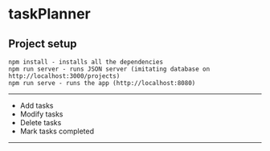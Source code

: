 # taskPlanner

## Project setup
```
npm install - installs all the dependencies
npm run server - runs JSON server (imitating database on http://localhost:3000/projects)
npm run serve - runs the app (http://localhost:8080)
```
-------------------------
- Add tasks
- Modify tasks
- Delete tasks
- Mark tasks completed
-------------------------


